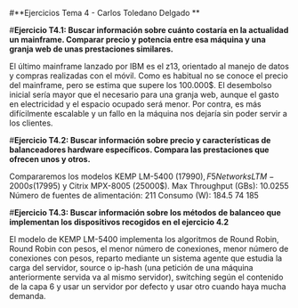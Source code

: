#**Ejercicios Tema 4 - Carlos Toledano Delgado **

#**Ejercicio T4.1: Buscar información sobre cuánto costaría en la actualidad un mainframe. Comparar precio y potencia entre esa máquina y una granja web de unas prestaciones similares.**

El último mainframe lanzado por IBM es el z13, orientado al manejo de datos y compras realizadas con el móvil. Como es habitual no se conoce el precio del mainframe, pero se estima que supere los 100.000$. El desembolso inicial sería mayor que el necesario para una granja web, aunque el gasto en electricidad y el espacio ocupado será menor. Por contra, es más difícilmente escalable y un fallo en la máquina nos dejaría sin poder servir a los clientes.

#**Ejercicio T4.2: Buscar información sobre precio y características de balanceadores hardware específicos. Compara las prestaciones que ofrecen unos y otros.**

Compararemos los modelos KEMP LM-5400 (17990$), F5 Networks LTM-2000s (17995$) y Citrix MPX-8005 (25000$).
Max Throughput (GBs): 10.0255
Número de fuentes de alimentación: 211
Consumo (W): 184.5 74 185

#**Ejercicio T4.3: Buscar información sobre los métodos de balanceo que implementan los dispositivos recogidos en el ejercicio 4.2**

El modelo de KEMP LM-5400 implementa los algoritmos de Round Robin, Round Robin con pesos, el menor número de conexiones, menor número de conexiones con pesos, reparto mediante un sistema agente que estudia la carga del servidor, source o ip-hash (una petición de una máquina anteriormente servida va al mismo servidor), switching según el contenido de la capa 6 y usar un servidor por defecto y usar otro cuando haya mucha demanda.
